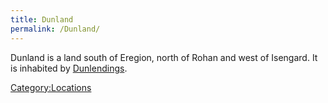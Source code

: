 ```yaml
---
title: Dunland
permalink: /Dunland/
---
```


Dunland is a land south of Eregion, north of Rohan and west of Isengard.
It is inhabited by [Dunlendings](Dunlendings "wikilink").

[Category:Locations](Category:Locations "wikilink")